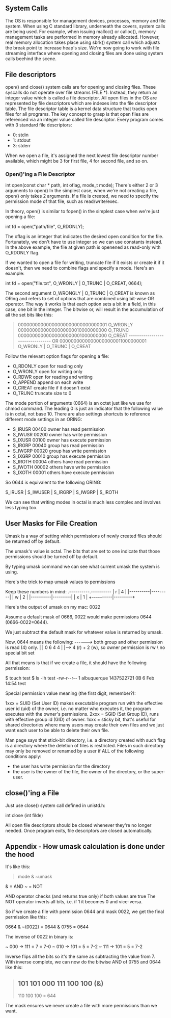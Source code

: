 ## System Calls
The OS is responsible for management devices, processes, memory and file system.
When using C standard library, underneath the covers, system calls are being used.
For example, when issuing malloc() or calloc(), memory management tasks are performed in memory already allocated.
However, real memory allocation takes place using sbrk() system call which adjusts the break point to increase heap's size.
We're now going to work with file streaming interface where opening and closing files are done using system calls beehind the scene.
## File descriptors
open() and close() system calls are for opening and closing files.
These syscalls do not operate over file streams (FILE *).
Instead, they return an integer value which is called a file descriptor.
All open files in the OS are represented by file descriptors which are indexes into the file descriptor table.
The file descriptor table is a kernel data structure that tracks open files for all programs.
The key concept to grasp is that open files are referenced via an integer value called file descriptor.
Every program comes with 3 standard file descriptors:
- 0: stdin
- 1: stdout
- 3: stderr

When we open a file, it's assigned the next lowest file descriptor number available, which might be 3 for first file, 4 for second file, and so on.

### Open()'ing a File Descriptor

int open(const char * path, int oflag, mode_t mode);
There's either 2 or 3 arguments to open()
In the simplest case, when we're not creating a file, open() only takes 2 arguments.
If a file is created, we need to specify the permission mode of that file, such as read/write/exec.

In theory, open() is similar to fopen() in the simplest case when we're just opening a file:

int fd = open("path/file", O_RDONLY);

The oflag is an integer that indicates the desired open condition for the file.
Fortunately, we don't have to use integer so we can use constants instead.
In the above example, the file at given path is openened as read-only with O_RDONLY flag.

If we wanted to open a file for writing, truncate file if it exists or create it if it doesn't, then we need to combine flags and specify a mode.
Here's an example:

int fd = open("file.txt", O_WRONLY | O_TRUNC | O_CREAT, 0664);

The second argument O_WRONGLY | O_TRUNC | O_CREAT is known as ORing and refers to set of options that are combined using bit-wise OR operator.
The way it works is that each option sets a bit in a field, in this case, one bit in the integer.
The bitwise or, will result in the accumulation of all the set bits like this:

> 00000000000000000000000000000001      O_WRONLY
> 00000000000000000000010000000000     O_TRUNC
> 00000000000000000000001000000000     O_CREAT
> --------------------------------- OR
> 00000000000000000000011000000001      O_WRONLY | O_TRUNC | O_CREAT

Follow the relevant option flags for opening a file:
* O_RDONLY open for reading only
* O_WRONLY open for writing only
* O_RDWR open for reading and writing
* O_APPEND append on each write
* O_CREAT create file if it doesn't exist
* O_TRUNC truncate size to 0

The mode portion of arguments (0664) is an octet just like we use for chmod command.
The leading 0 is just an indicator that the following value is in octal, not base 10.
There are also settings shortcuts to reference different mode settings in an ORING:
* S_IRUSR 00400 owner has read permission
* S_IWUSR 00200 owner has write permission
* S_IXUSR 00100 owner has execute permission
* S_IRGRP 00040 group has read permission
* S_IWGRP 00020 group has write permission
* S_IXGRP 00010 group has execute permission
* S_IROTH 00004 others have read permission
* S_IWOTH 00002 others have write permission
* S_IXOTH 00001 others have execute permission

So 0644 is equivalent to the following ORING:

S_IRUSR | S_IWUSER | S_IRGRP | S_IWGRP | S_IROTH

We can see that writing modes in octal is much less complex and involves less typing too.

## User Masks for File Creation

Umask is a way of setting which permissions of newly created files should be returned off by default.

The umask's value is octal. The bits that are set to one indicate that those permissions should be turned off by default.

By typing umask command we can see what current umask the system is using.

Here's the trick to map umask values to permissions

Keep these numbers in mind:
.----------.----------
|    r     |    4    |
|----------|---------|
|    w     |    2    |
|----------|---------|
|    x     |    1    |
+----------|---------+

Here's the output of umask on my mac: 0022

Assume a default mask of 0666, 0022 would make permissions 0644 (0666-0022=0644).

We just subtract the default mask for whatever value is returned by umask.

Now, 0644 means the following:
    ------> both group and other permission is read (4) only.
    |  |
0 6 4 4
| |--> 4 (r) + 2 (w), so owner permission is rw
\ no special bit set

All that means is that if we create a file, it should have the following permission:

$ touch test
$ ls -lh test
-rw-r--r--  1 albuquerque  1437522721     0B  6 Feb 14:54 test

Special permission value meaning (the first digit, remember?):

1xxx = SUID (Set User ID) makes executable program run with the effective user id (uid) of the owner, i.e. no matter who executes it, the program executes with the owner's permissions.
2xxx = SGID (Set Group ID), runs with effective group id (GID) of owner.
1xxx = sticky bit, that's useful for shared directories where many users may create their own files and we just want each user to be able to delete their own file.

Man page says that stick-bit directory, i.e. a directory created with such flag is a directory where the deletion of files is restricted.
Files in such directory may only be removed or renamed by a user if ALL of the following conditions apply:
- the user has write permission for the directory
- the user is the owner of the file, the owner of the directory, or the super-user.

## close()'ing a File

Just use close() system call defined in unistd.h:

int close (int filde)

All open file descriptors should be closed whenever they're no longer needed.
Once program exits, file descriptors are closed automatically.

## Appendix - How umask calculation is done under the hood

It's like this:

> mode & ~umask

& = AND
~ = NOT

AND operator checks (and returns true only) if both values are true
The NOT operator inverts all bits, i.e. if 1 it becomes 0 and vice-versa.

So if we create a file with permission 0644 and mask 0022, we get the final permission like this:

  0664 & ~(0022)
= 0644 &   0755
= 0644

The inverse of 0022 in binary is:

~  000 -> 111 = 7 = 7-0
~  010 -> 101 = 5 =  7-2
~  111 -> 101 = 5 = 7-2

Inverse flips all the bits so it's the same as subtracting the value from 7. With inverse complete, we can now do the bitwise AND of 0755 and 0644 like this:

>  101 101 000
>  111 100 100  (&)
> --------------
>  110 100 100 = 644

The mask ensures we never create a file with more permissions than we want.
